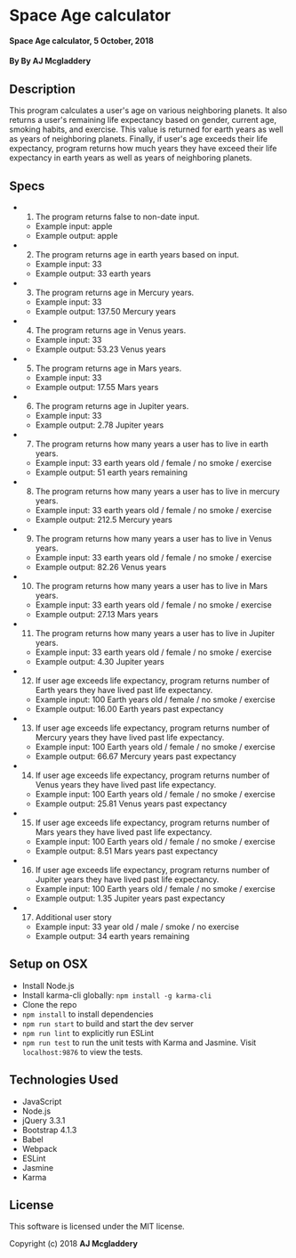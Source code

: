 # Space Age calculator

#### Space Age calculator, 5 October, 2018

#### By By AJ Mcgladdery

## Description

This program calculates a user's age on various neighboring planets. It also returns a user's remaining life expectancy based on gender, current age, smoking habits, and exercise. This value is returned for earth years as well as years of neighboring planets. Finally, if user's age exceeds their life expectancy, program returns how much years they have exceed their life expectancy in earth years as well as years of neighboring planets.

## Specs

* 1) The program returns false to non-date input.
  * Example input: apple
  * Example output: apple

* 2) The program returns age in earth years based on input.
  * Example input: 33
  * Example output: 33 earth years

*  3) The program returns age in Mercury years.
    * Example input: 33
    * Example output: 137.50 Mercury years

* 4) The program returns age in Venus years.
  * Example input: 33
  * Example output: 53.23 Venus years

* 5) The program returns age in Mars years.
    * Example input: 33
    * Example output: 17.55 Mars years

* 6) The program returns age in Jupiter years.
  * Example input: 33
  * Example output: 2.78 Jupiter years

* 7) The program returns how many years a user has to live in earth years.
  * Example input: 33 earth years old / female / no smoke / exercise
  * Example output: 51 earth years remaining

* 8) The program returns how many years a user has to live in mercury years.
  * Example input: 33 earth years old / female / no smoke / exercise
  * Example output: 212.5 Mercury years

* 9) The program returns how many years a user has to live in Venus years.
  * Example input: 33 earth years old / female / no smoke / exercise
  * Example output: 82.26 Venus years

* 10) The program returns how many years a user has to live in Mars years.
  * Example input: 33 earth years old / female / no smoke / exercise
  * Example output: 27.13 Mars years

* 11) The program returns how many years a user has to live in Jupiter years.
  * Example input: 33 earth years old / female / no smoke / exercise
  * Example output: 4.30 Jupiter years

* 12) If user age exceeds life expectancy, program returns number of Earth years they have lived past life expectancy.
  * Example input: 100 Earth years old / female / no smoke / exercise
  * Example output: 16.00 Earth years past expectancy

* 13) If user age exceeds life expectancy, program returns number of Mercury years they have lived past life expectancy.
  * Example input: 100 Earth years old  / female / no smoke / exercise
  * Example output: 66.67 Mercury years past expectancy

* 14) If user age exceeds life expectancy, program returns number of Venus years they have lived past life expectancy.
  * Example input: 100 Earth years old  / female / no smoke / exercise
  * Example output: 25.81 Venus years past expectancy

* 15) If user age exceeds life expectancy, program returns number of Mars years they have lived past life expectancy.
  * Example input: 100 Earth years old  / female / no smoke / exercise
  * Example output: 8.51 Mars years past expectancy

* 16) If user age exceeds life expectancy, program returns number of Jupiter years they have lived past life expectancy.
  * Example input: 100 Earth years old / female / no smoke / exercise
  * Example output: 1.35 Jupiter years past expectancy

* 17) Additional user story
  * Example input: 33 year old / male / smoke / no exercise
  * Example output: 34 earth years remaining


## Setup on OSX

* Install Node.js
* Install karma-cli globally: `npm install -g karma-cli`
* Clone the repo
* `npm install` to install dependencies
* `npm run start` to build and start the dev server
* `npm run lint` to explicitly run ESLint
* `npm run test` to run the unit tests with Karma and Jasmine. Visit `localhost:9876` to view the tests.

## Technologies Used

* JavaScript
* Node.js
* jQuery 3.3.1
* Bootstrap 4.1.3
* Babel
* Webpack
* ESLint
* Jasmine
* Karma

## License

This software is licensed under the MIT license.

Copyright (c) 2018 **AJ Mcgladdery**
